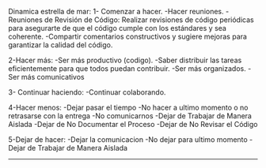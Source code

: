 Dinamica estrella de mar:
1- Comenzar a hacer.
-Hacer reuniones.
-Reuniones de Revisión de Código:
Realizar revisiones de código periódicas para asegurarte de que el código cumple con los estándares y sea coherente.
-Compartir comentarios constructivos y sugiere mejoras para garantizar la calidad del código.

2-Hacer más:
-Ser más productivo (codigo).
-Saber distribuir las tareas eficientemente para que todos puedan contribuir.
-Ser más organizados.
-Ser más comunicativos

3- Continuar haciendo:
-Continuar colaborando.

4-Hacer menos:
-Dejar pasar el tiempo
-No hacer a ultimo momento o no retrasarse con la entrega
-No comunicarnos
-Dejar de Trabajar de Manera Aislada
-Dejar de No Documentar el Proceso
-Dejar de No Revisar el Código

5-Dejar de hacer:
-Dejar la comunicacion
-No dejar para ultimo momento
-Dejar de Trabajar de Manera Aislada

--------------------------------------
